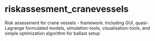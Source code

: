 # riskassesment_cranevessels
Risk assessment for crane vessels - framework. Including GUI, quasi-Lagrange formulated models, simulation-tools, visualisation-tools, and simple optimization algorithm for ballast setup
